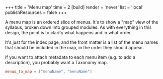 +++
title = 'Menu map'
time = 2
[build]
  render = 'never'
  list = 'local'
  publishResources = false
+++

A menu map is an ordered slice of menus. It's to show a "map" view of the syllabus, broken down into grouped modules. As with everything in this design, the point is to clarify what happens and in what order.

It's just for the index page, and the front matter is a list of the menu names that should be included in the map, in the order they should appear.

If you want to attach metadata to each menu item (e.g. to add a description), you probably want a Taxonomy map.

```toml
menus_to_map = ["menuName", "menuName"]
```
